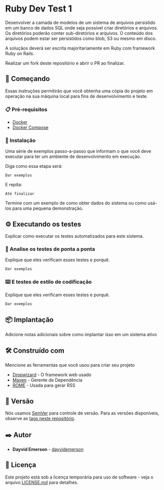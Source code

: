 # Ruby Dev Test 1

Desenvolver a camada de modelos de um sistema de arquivos persistido em um banco de dados SQL onde seja possível criar diretórios e arquivos. Os diretórios poderão conter sub-diretórios e arquivos. O conteúdo dos arquivos podem estar ser persistidos como blob, S3 ou mesmo em disco.

A soluçãos deverá ser escrita majoritariamente em Ruby com framework Ruby on Rails.

Realizar um fork deste repositório e abrir o PR ao finalizar.

## 🚀 Começando

Essas instruções permitirão que você obtenha uma cópia do projeto em operação na sua máquina local para fins de desenvolvimento e teste.

### 📋 Pré-requisitos

- [Docker](https://docs.docker.com/engine/install/)
- [Docker Compose](https://docs.docker.com/compose/install/)

### 🔧 Instalação

Uma série de exemplos passo-a-passo que informam o que você deve executar para ter um ambiente de desenvolvimento em execução.

Diga como essa etapa será:

```
Dar exemplos
```

E repita:

```
Até finalizar
```

Termine com um exemplo de como obter dados do sistema ou como usá-los para uma pequena demonstração.

## ⚙️ Executando os testes

Explicar como executar os testes automatizados para este sistema.

### 🔩 Analise os testes de ponta a ponta

Explique que eles verificam esses testes e porquê.

```
Dar exemplos
```

### ⌨️ E testes de estilo de codificação

Explique que eles verificam esses testes e porquê.

```
Dar exemplos
```

## 📦 Implantação

Adicione notas adicionais sobre como implantar isso em um sistema ativo

## 🛠️ Construído com

Mencione as ferramentas que você usou para criar seu projeto

* [Dropwizard](http://www.dropwizard.io/1.0.2/docs/) - O framework web usado
* [Maven](https://maven.apache.org/) - Gerente de Dependência
* [ROME](https://rometools.github.io/rome/) - Usada para gerar RSS

## 📌 Versão

Nós usamos [SemVer](http://semver.org/) para controle de versão. Para as versões disponíveis, observe as [tags neste repositório](https://github.com/suas/tags/do/projeto). 

## ✒️ Autor

* **Dayvid Emerson** - [dayvidemerson](https://github.com/dayvidemerson)

## 📄 Licença

Este projeto está sob a licença temporária para uso de software  - veja o arquivo [LICENSE.md](https://github.com/dayvidemerson/clicksign-file-system/blob/main/LICENSE.md) para detalhes.
